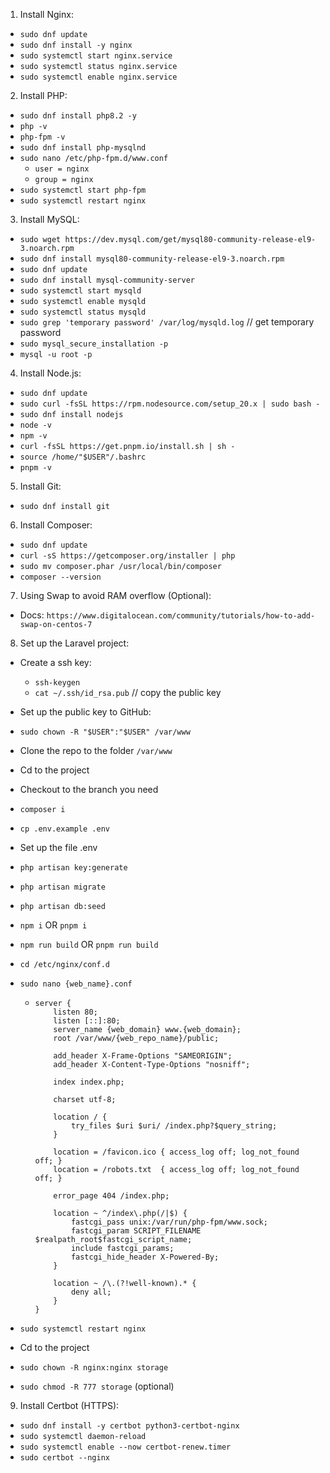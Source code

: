 1. Install Nginx:
- `sudo dnf update`
- `sudo dnf install -y nginx`
- `sudo systemctl start nginx.service`
- `sudo systemctl status nginx.service`
- `sudo systemctl enable nginx.service`
2. Install PHP:
- `sudo dnf install php8.2 -y`
- `php -v`
- `php-fpm -v`
- `sudo dnf install php-mysqlnd`
- `sudo nano /etc/php-fpm.d/www.conf`
  - `user = nginx`
  - `group = nginx`
- `sudo systemctl start php-fpm`
- `sudo systemctl restart nginx`
3. Install MySQL:
- `sudo wget https://dev.mysql.com/get/mysql80-community-release-el9-3.noarch.rpm`
- `sudo dnf install mysql80-community-release-el9-3.noarch.rpm`
- `sudo dnf update`
- `sudo dnf install mysql-community-server`
- `sudo systemctl start mysqld`
- `sudo systemctl enable mysqld`
- `sudo systemctl status mysqld`
- `sudo grep 'temporary password' /var/log/mysqld.log` // get temporary password
- `sudo mysql_secure_installation -p`
- `mysql -u root -p`
4. Install Node.js:
- `sudo dnf update`
- `sudo curl -fsSL https://rpm.nodesource.com/setup_20.x | sudo bash -`
- `sudo dnf install nodejs`
- `node -v`
- `npm -v`
- `curl -fsSL https://get.pnpm.io/install.sh | sh -`
- `source /home/"$USER"/.bashrc`
- `pnpm -v`
5. Install Git:
- `sudo dnf install git`
6. Install Composer:
- `sudo dnf update`
- `curl -sS https://getcomposer.org/installer | php`
- `sudo mv composer.phar /usr/local/bin/composer`
- `composer --version`
7. Using Swap to avoid RAM overflow (Optional):
- Docs: `https://www.digitalocean.com/community/tutorials/how-to-add-swap-on-centos-7`
8. Set up the Laravel project:
- Create a ssh key:
  - `ssh-keygen`
  - `cat ~/.ssh/id_rsa.pub` // copy the public key
- Set up the public key to GitHub:
- `sudo chown -R "$USER":"$USER" /var/www`
- Clone the repo to the folder `/var/www`
- Cd to the project
- Checkout to the branch you need
- `composer i`
- `cp .env.example .env`
- Set up the file .env
- `php artisan key:generate`
- `php artisan migrate`
- `php artisan db:seed`
- `npm i` OR `pnpm i`
- `npm run build` OR `pnpm run build`
- `cd /etc/nginx/conf.d`
- `sudo nano {web_name}.conf`
  
  - ```
    server {
        listen 80;
        listen [::]:80;
        server_name {web_domain} www.{web_domain};
        root /var/www/{web_repo_name}/public;
    
        add_header X-Frame-Options "SAMEORIGIN";
        add_header X-Content-Type-Options "nosniff";
    
        index index.php;
    
        charset utf-8;
    
        location / {
            try_files $uri $uri/ /index.php?$query_string;
        }
    
        location = /favicon.ico { access_log off; log_not_found off; }
        location = /robots.txt  { access_log off; log_not_found off; }
    
        error_page 404 /index.php;
    
        location ~ ^/index\.php(/|$) {
            fastcgi_pass unix:/var/run/php-fpm/www.sock;
            fastcgi_param SCRIPT_FILENAME $realpath_root$fastcgi_script_name;
            include fastcgi_params;
            fastcgi_hide_header X-Powered-By;
        }
    
        location ~ /\.(?!well-known).* {
            deny all;
        }
    }
    ```
- `sudo systemctl restart nginx`
- Cd to the project
- `sudo chown -R nginx:nginx storage`
- `sudo chmod -R 777 storage` (optional)
9. Install Certbot (HTTPS): 
- `sudo dnf install -y certbot python3-certbot-nginx`
- `sudo systemctl daemon-reload`
- `sudo systemctl enable --now certbot-renew.timer`
- `sudo certbot --nginx`

